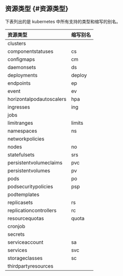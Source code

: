 ## 资源类型 {#资源类型}

下表列出的是 kubernetes 中所有支持的类型和缩写的别名。

| 资源类型 | 缩写别名 |
| :--- | :--- |
| clusters |  |
| componentstatuses | cs |
| configmaps | cm |
| daemonsets | ds |
| deployments | deploy |
| endpoints | ep |
| event | ev |
| horizontalpodautoscalers | hpa |
| ingresses | ing |
| jobs |  |
| limitranges | limits |
| namespaces | ns |
| networkpolicies |  |
| nodes | no |
| statefulsets | srs |
| persistentvolumeclaims | pvc |
| persistentvolumes | pv |
| pods | po |
| podsecuritypolicies | psp |
| podtemplates |  |
| replicasets | rs |
| replicationcontrollers | rc |
| resourcequotas | quota |
| cronjob |  |
| secrets |  |
| serviceaccount | sa |
| services | svc |
| storageclasses | sc |
| thirdpartyresources |  |



